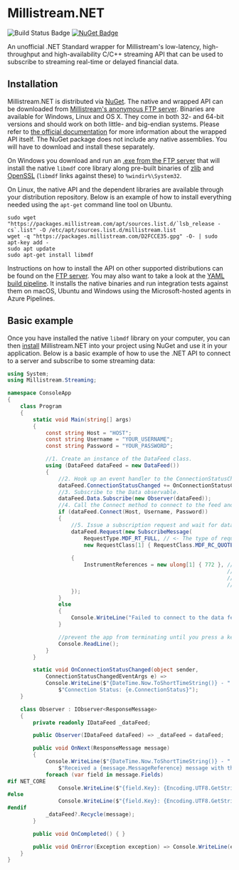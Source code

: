 # Millistream.NET
![Build Status Badge](https://bit.ly/2ENttLt) [![NuGet Badge](https://img.shields.io/nuget/v/Millistream.Streaming.svg)](http://www.nuget.org/packages/Millistream.Streaming/)

An unofficial .NET Standard wrapper for Millistream's low-latency, high-throughput and high-availability C/C++ streaming API that can be used to subscribe to streaming real-time or delayed financial data.
## Installation
Millistream.NET is distributed via [NuGet](https://www.nuget.org/packages/Millistream.Streaming). The native and wrapped API can be downloaded from [Millistream's anonymous FTP server](https://bit.ly/2LOXHf5). Binaries are available for Windows, Linux and OS X. They come in both 32- and 64-bit versions and should work on both little- and big-endian systems. Please refer to [the official documentation](https://bit.ly/2LOYjkT) for more information about the wrapped API itself. The NuGet package does not include any native assemblies. You will have to download and install these separately.
 
On Windows you download and run an [.exe from the FTP server](https://bit.ly/2N96qh2) that will install the native `libmdf` core library along pre-built binaries of [zlib](http://zlib.net) and [OpenSSL](http://openssl.org/) (`libmdf` links against these) to `%windir%\System32`.
 
On Linux, the native API and the dependent libraries are available through your distribution repository. Below is an example of how to install everything needed using the `apt-get` command line tool on Ubuntu.

    sudo wget "https://packages.millistream.com/apt/sources.list.d/`lsb_release -cs`.list" -O /etc/apt/sources.list.d/millistream.list 
    wget -q "https://packages.millistream.com/D2FCCE35.gpg" -O- | sudo apt-key add - 
    sudo apt update
    sudo apt-get install libmdf

Instructions on how to install the API on other supported distributions can be found on the [FTP server](https://bit.ly/2wD2omK). You may also want to take a look at the [YAML build pipeline](https://github.com/mgnsm/Millistream.NET/blob/master/Build/azure-pipelines.yml). It installs the native binaries and run integration tests against them on macOS, Ubuntu and Windows using the Microsoft-hosted agents in Azure Pipelines.
## Basic example
Once you have installed the native `libmdf` library on your computer, you can then [install](https://docs.microsoft.com/en-us/nuget/consume-packages/ways-to-install-a-package) Millistream.NET into your project using NuGet and use it in your application. Below is a basic example of how to use the .NET API to connect to a server and subscribe to some streaming data:

```cs
using System;
using Millistream.Streaming;

namespace ConsoleApp
{
    class Program
    {
        static void Main(string[] args)
        {
            const string Host = "HOST";
            const string Username = "YOUR_USERNAME";
            const string Password = "YOUR_PASSWORD";

            //1. Create an instance of the DataFeed class.
            using (DataFeed dataFeed = new DataFeed())
            {
                //2. Hook up an event handler to the ConnectionStatusChanged event.
                dataFeed.ConnectionStatusChanged += OnConnectionStatusChanged;
                //3. Subscribe to the Data observable.
                dataFeed.Data.Subscribe(new Observer(dataFeed));
                //4. Call the Connect method to connect to the feed and authenticate.
                if (dataFeed.Connect(Host, Username, Password))
                {
                    //5. Issue a subscription request and wait for data.
                    dataFeed.Request(new SubscribeMessage(
                        RequestType.MDF_RT_FULL, // <- The type of request. Full (image+streaming) in this case.
                        new RequestClass[1] { RequestClass.MDF_RC_QUOTE }) //<- What kind of data to request. 
                                                                           //   Quotes in this case.
                    {
                        InstrumentReferences = new ulong[1] { 772 }, //<- What instrument identifier(s) the 
                                                                     //   request is for. 772 is the unique 
                                                                     //   identifier for Ericsson B on Nasdaq OMX 
                                                                     //   Stockholm.
                    });
                }
                else
                {
                    Console.WriteLine("Failed to connect to the data feed.");
                }

                //prevent the app from terminating until you press a key
                Console.ReadLine();
            }
        }

        static void OnConnectionStatusChanged(object sender,
            ConnectionStatusChangedEventArgs e) =>
            Console.WriteLine($"{DateTime.Now.ToShortTimeString()} - " +
                $"Connection Status: {e.ConnectionStatus}");
    }

    class Observer : IObserver<ResponseMessage>
    {
        private readonly IDataFeed _dataFeed;

        public Observer(IDataFeed dataFeed) => _dataFeed = dataFeed;

        public void OnNext(ResponseMessage message)
        {
            Console.WriteLine($"{DateTime.Now.ToShortTimeString()} - " +
                $"Received a {message.MessageReference} message with the following fields:");
            foreach (var field in message.Fields)
#if NET_CORE
                Console.WriteLine($"{field.Key}: {Encoding.UTF8.GetString(field.Value.Span)}");
#else
                Console.WriteLine($"{field.Key}: {Encoding.UTF8.GetString(field.Value.ToArray())}");
#endif
            _dataFeed?.Recycle(message);
        }

        public void OnCompleted() { }

        public void OnError(Exception exception) => Console.WriteLine(exception.Message);
    }
}
```
